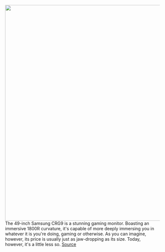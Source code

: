<img src='https://cdn.vox-cdn.com/thumbor/ZJPR4cWs-7jOFFdjBGNpfDcIR8A=/0x0:2040x1360/1200x800/filters:focal(857x517:1183x843)/cdn.vox-cdn.com/uploads/chorus_image/image/69892556/crg9monitor.5.jpg' width='700px' /><br/>
The 49-inch Samsung CRG9 is a stunning gaming monitor. Boasting an immersive 1800R curvature, it's capable of more deeply immersing you in whatever it is you're doing, gaming or otherwise. As you can imagine, however, its price is usually just as jaw-dropping as its size. Today, however, it's a little less so.
<a href='https://www.theverge.com/good-deals/2021/9/22/22684883/samsung-odyssey-g9-ssd-apple-pencil-echo-show-acer-chromebook-deal-sale'> Source <a/>